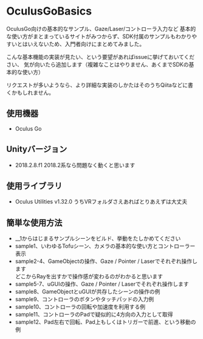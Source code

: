 # OculusGoBasics

OculusGo向けの基本的なサンプル、Gaze/Laser/コントローラ入力など
基本的な使い方がまとまっているサイトがみつからず、SDK付属のサンプルもわかりやすいとはいえないため、入門者向けにまとめてみました。

こんな基本機能の実装が見たい、という要望があればissueに挙げておいてください、
気が向いたら追加します（複雑なことはやりません、あくまでSDKの基本的な使い方）

リクエストが多いようなら、より詳細な実装のしかたはそのうちQiitaなどに書くかもしれません。

## 使用機器
* Oculus Go

## Unityバージョン
* 2018.2.8.f1
2018.2系なら問題なく動くと思います

## 使用ライブラリ
* Oculus Utilities v1.32.0
  うちVRフォルダさえあればとりあえずは大丈夫

## 簡単な使用方法
* __1からはじまるサンプルシーンをビルド、挙動をたしかめてください  
* sample1、いわゆるTofuシーン、カメラの基本的な使い方とコントローラー表示  
* sample2-4、GameObjectの操作、Gaze / Pointer / Laserでそれぞれ操作します  
  どこからRayを出すかで操作感が変わるのがわかると思います
* sample5-7、uGUIの操作、Gaze / Pointer / Laserでそれぞれ操作します
* sample8、GameObjectとuGUIが共存したシーンの操作の例
* sample9、コントローラのボタンやタッチパッドの入力例
* sample10、コントローラの回転や加速度を利用する例
* sample11、コントローラのPadで疑似的に4方向の入力として取得
* sample12、Pad左右で回転、Pad上もしくはトリガーで前進、という移動の例



